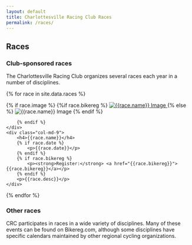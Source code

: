 ```yaml
---
layout: default
title: Charlottesville Racing Club Races
permalink: /races/
---
```


## Races


### Club-sponsored races
The Charlottesville Racing Club organizes several races each year in a number of disciplines.

{% for race in site.data.races %}
<div class="row section">
    <div class="col-md-3 text-center">
        {% if race.image %}
            {%if race.bikereg %}
            <a href="{{race.bikereg}}">
                <img src="{{site.baseurl}}/images/{{race.image}}" alt="{{race.name}} Image" class="block-image"/>
            </a>
            {% else %}
            <img src="{{site.baseurl}}/images/{{race.image}}" alt="{{race.name}} Image" class="block-image"/>
            {% endif %}
        
        {% endif %}        
    </div>
    <div class="col-md-9">
        <h4>{{race.name}}</h4>
        {% if race.date %}
            <p>{{race.date}}</p>
        {% endif %}
        {% if race.bikereg %}
            <p><strong>Register:</strong> <a href="{{race.bikereg}}">{{race.bikereg}}</a></p>
        {% endif %}
        <p>{{race.desc}}</p>
    </div>
</div>
{% endfor %}

### Other races
CRC participates in races in a wide variety of disciplines. Many of these events can be found on Bikereg.com, although some disciplines have specific calendars maintained by other regional cycling organizations.